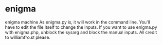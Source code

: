 # enigma
enigma machine
As enigma.py is, it will work in the command line. You'll have to edit the file itself to change the inputs.
If you want to use enigma.py with enigma.php, unblock the sysarg and block the manual inputs.
All credit to williamfro.st please.
